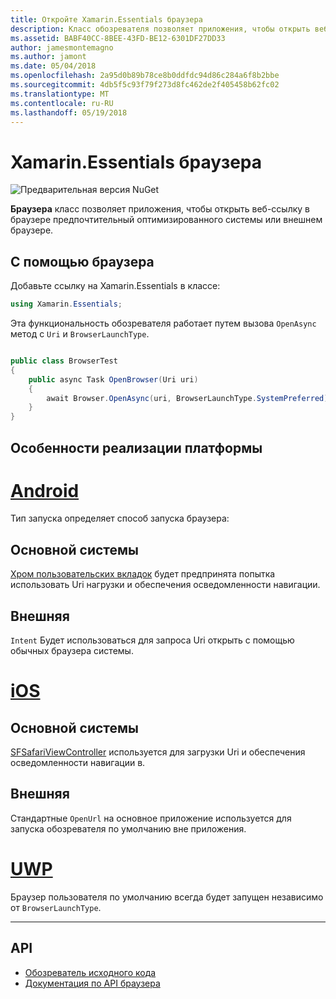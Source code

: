 ```yaml
---
title: Откройте Xamarin.Essentials браузера
description: Класс обозревателя позволяет приложения, чтобы открыть веб-ссылку в браузере предпочтительный оптимизированного системы или внешнем браузере.
ms.assetid: BABF40CC-8BEE-43FD-BE12-6301DF27DD33
author: jamesmontemagno
ms.author: jamont
ms.date: 05/04/2018
ms.openlocfilehash: 2a95d0b89b78ce8b0ddfdc94d86c284a6f8b2bbe
ms.sourcegitcommit: 4db5f5c93f79f273d8fc462de2f405458b62fc02
ms.translationtype: MT
ms.contentlocale: ru-RU
ms.lasthandoff: 05/19/2018
---
```

# <a name="xamarinessentials-browser"></a>Xamarin.Essentials браузера

![Предварительная версия NuGet](~/media/shared/pre-release.png)

**Браузера** класс позволяет приложения, чтобы открыть веб-ссылку в браузере предпочтительный оптимизированного системы или внешнем браузере.

## <a name="using-browser"></a>С помощью браузера

Добавьте ссылку на Xamarin.Essentials в классе:

```csharp
using Xamarin.Essentials;
```

Эта функциональность обозревателя работает путем вызова `OpenAsync` метод с `Uri` и `BrowserLaunchType`.

```csharp

public class BrowserTest
{
    public async Task OpenBrowser(Uri uri)
    {
        await Browser.OpenAsync(uri, BrowserLaunchType.SystemPreferred);
    }
}
```

## <a name="platform-implementation-specifics"></a>Особенности реализации платформы

# <a name="androidtabandroid"></a>[Android](#tab/android)

Тип запуска определяет способ запуска браузера:

## <a name="system-preferred"></a>Основной системы

[Хром пользовательских вкладок](https://developer.chrome.com/multidevice/android/customtabs) будет предпринята попытка использовать Uri нагрузки и обеспечения осведомленности навигации.

## <a name="external"></a>Внешняя

`Intent` Будет использоваться для запроса Uri открыть с помощью обычных браузера системы.

# <a name="iostabios"></a>[iOS](#tab/ios)

## <a name="system-preferred"></a>Основной системы

[SFSafariViewController](https://developer.xamarin.com/api/type/SafariServices.SFSafariViewController/) используется для загрузки Uri и обеспечения осведомленности навигации в.

## <a name="external"></a>Внешняя

Стандартные `OpenUrl` на основное приложение используется для запуска обозревателя по умолчанию вне приложения.

# <a name="uwptabuwp"></a>[UWP](#tab/uwp)

Браузер пользователя по умолчанию всегда будет запущен независимо от `BrowserLaunchType`.

--------------

## <a name="api"></a>API

- [Обозреватель исходного кода](https://github.com/xamarin/Essentials/tree/master/Xamarin.Essentials/Browser)
- [Документация по API браузера](xref:Xamarin.Essentials.Browser)
